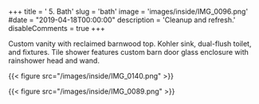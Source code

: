 +++
title = ' 5. Bath'
slug = 'bath'
image = 'images/inside/IMG_0096.png'
#date = "2019-04-18T00:00:00"
description = 'Cleanup and refresh.'
disableComments = true
+++

Custom vanity with reclaimed barnwood top. Kohler sink, dual-flush toilet, and fixtures. Tile shower features custom barn door glass enclosure with rainshower head and wand.

{{< figure src="/images/inside/IMG_0140.png" >}}

{{< figure src="/images/inside/IMG_0089.png" >}}
